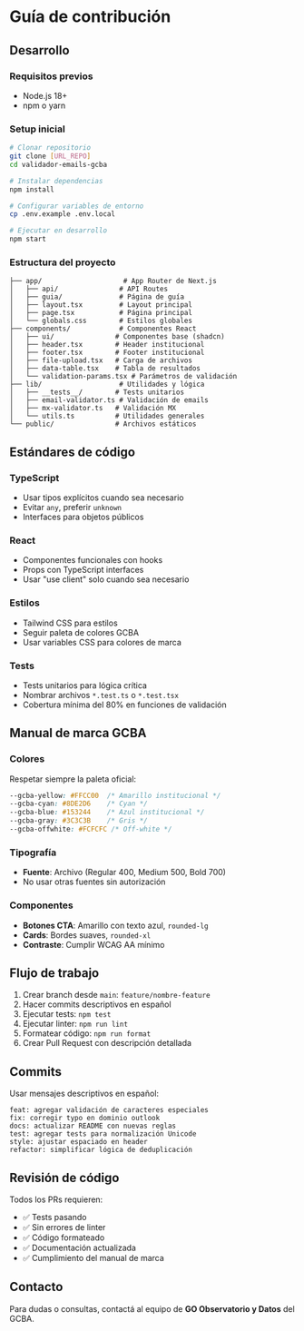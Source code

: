 # Guía de contribución

## Desarrollo

### Requisitos previos

- Node.js 18+ 
- npm o yarn

### Setup inicial

```bash
# Clonar repositorio
git clone [URL_REPO]
cd validador-emails-gcba

# Instalar dependencias
npm install

# Configurar variables de entorno
cp .env.example .env.local

# Ejecutar en desarrollo
npm start
```

### Estructura del proyecto

```
├── app/                    # App Router de Next.js
│   ├── api/               # API Routes
│   ├── guia/              # Página de guía
│   ├── layout.tsx         # Layout principal
│   ├── page.tsx           # Página principal
│   └── globals.css        # Estilos globales
├── components/            # Componentes React
│   ├── ui/               # Componentes base (shadcn)
│   ├── header.tsx        # Header institucional
│   ├── footer.tsx        # Footer institucional
│   ├── file-upload.tsx   # Carga de archivos
│   ├── data-table.tsx    # Tabla de resultados
│   └── validation-params.tsx # Parámetros de validación
├── lib/                   # Utilidades y lógica
│   ├── __tests__/        # Tests unitarios
│   ├── email-validator.ts # Validación de emails
│   ├── mx-validator.ts   # Validación MX
│   └── utils.ts          # Utilidades generales
└── public/               # Archivos estáticos
```

## Estándares de código

### TypeScript

- Usar tipos explícitos cuando sea necesario
- Evitar `any`, preferir `unknown`
- Interfaces para objetos públicos

### React

- Componentes funcionales con hooks
- Props con TypeScript interfaces
- Usar "use client" solo cuando sea necesario

### Estilos

- Tailwind CSS para estilos
- Seguir paleta de colores GCBA
- Usar variables CSS para colores de marca

### Tests

- Tests unitarios para lógica crítica
- Nombrar archivos `*.test.ts` o `*.test.tsx`
- Cobertura mínima del 80% en funciones de validación

## Manual de marca GCBA

### Colores

Respetar siempre la paleta oficial:

```css
--gcba-yellow: #FFCC00  /* Amarillo institucional */
--gcba-cyan: #8DE2D6    /* Cyan */
--gcba-blue: #153244    /* Azul institucional */
--gcba-gray: #3C3C3B    /* Gris */
--gcba-offwhite: #FCFCFC /* Off-white */
```

### Tipografía

- **Fuente**: Archivo (Regular 400, Medium 500, Bold 700)
- No usar otras fuentes sin autorización

### Componentes

- **Botones CTA**: Amarillo con texto azul, `rounded-lg`
- **Cards**: Bordes suaves, `rounded-xl`
- **Contraste**: Cumplir WCAG AA mínimo

## Flujo de trabajo

1. Crear branch desde `main`: `feature/nombre-feature`
2. Hacer commits descriptivos en español
3. Ejecutar tests: `npm test`
4. Ejecutar linter: `npm run lint`
5. Formatear código: `npm run format`
6. Crear Pull Request con descripción detallada

## Commits

Usar mensajes descriptivos en español:

```
feat: agregar validación de caracteres especiales
fix: corregir typo en dominio outlook
docs: actualizar README con nuevas reglas
test: agregar tests para normalización Unicode
style: ajustar espaciado en header
refactor: simplificar lógica de deduplicación
```

## Revisión de código

Todos los PRs requieren:

- ✅ Tests pasando
- ✅ Sin errores de linter
- ✅ Código formateado
- ✅ Documentación actualizada
- ✅ Cumplimiento del manual de marca

## Contacto

Para dudas o consultas, contactá al equipo de **GO Observatorio y Datos** del GCBA.



